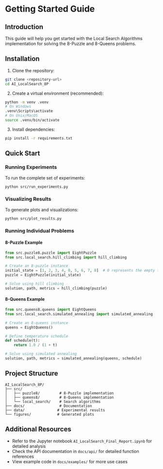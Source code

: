 # Getting Started Guide

## Introduction
This guide will help you get started with the Local Search Algorithms implementation for solving the 8-Puzzle and 8-Queens problems.

## Installation

1. Clone the repository:
```bash
git clone <repository-url>
cd AI_LocalSearch_8P
```

2. Create a virtual environment (recommended):
```bash
python -m venv .venv
# On Windows
.venv\Scripts\activate
# On Unix/MacOS
source .venv/bin/activate
```

3. Install dependencies:
```bash
pip install -r requirements.txt
```

## Quick Start

### Running Experiments
To run the complete set of experiments:
```bash
python src/run_experiments.py
```

### Visualizing Results
To generate plots and visualizations:
```bash
python src/plot_results.py
```

### Running Individual Problems

#### 8-Puzzle Example
```python
from src.puzzle8.puzzle import EightPuzzle
from src.local_search.hill_climbing import hill_climbing

# Create an 8-puzzle instance
initial_state = [1, 2, 3, 4, 0, 5, 6, 7, 8]  # 0 represents the empty tile
puzzle = EightPuzzle(initial_state)

# Solve using hill climbing
solution, path, metrics = hill_climbing(puzzle)
```

#### 8-Queens Example
```python
from src.queens8.queens import EightQueens
from src.local_search.simulated_annealing import simulated_annealing

# Create an 8-queens instance
queens = EightQueens()

# Define temperature schedule
def schedule(t):
    return 1.0 / (1 + t)

# Solve using simulated annealing
solution, path, metrics = simulated_annealing(queens, schedule)
```

## Project Structure
```
AI_LocalSearch_8P/
├── src/
│   ├── puzzle8/         # 8-Puzzle implementation
│   ├── queens8/         # 8-Queens implementation
│   └── local_search/    # Search algorithms
├── docs/                # Documentation
├── data/               # Experimental results
└── figures/            # Generated plots
```

## Additional Resources
- Refer to the Jupyter notebook `AI_LocalSearch_Final_Report.ipynb` for detailed analysis
- Check the API documentation in `docs/api/` for detailed function references
- View example code in `docs/examples/` for more use cases 